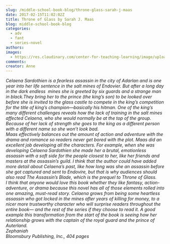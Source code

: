 ```yaml
---
slug: /middle-school-book-blog/throne-glass-sarah-j-maas
date: 2017-02-15T11:02:02Z
title: Throne of Glass by Sarah J. Maas
blog: middle-school-book-blog
categories:
  - adv
  - fant
  - series-novel
authors:
images:
  - https://res.cloudinary.com/center-for-teaching-learning/image/upload/v1637541043/Throne-of-Glass-300x275.jpg.jpg
comments:
creator: Anne
---
```


<b><i/></b><b> </b>Celaena Sardothien is a fearless assassin in the city of Adarlan and is one year into her life sentence in the salt mines of Endovier. But after a long day in the dark endless  mines she is greeted by six guards and a strange man in black.They bring her to the prince (the king’s son) to be looked over before she is invited to the glass castle to compete in the king’s competition for the title of king’s champion—basically his hitman. One of the king’s many different challenges reveals how the lack of training in the salt mines affected Celaena, who she would normally be at the top of the group. Because of her lack of strength she goes to the king as a different person with a different name so she won’t look bad.<br />Maas effectively balances out the amount of action and adventure with the drama and romance so readers never get bored with the plot. Maas did an excellent job developing all the characters. For example, when she was developing Celaena Sardothien she made her a brutal, emotionless assassin with a soft side for the people closest to her, like her friends and masters at the assassin’s guild. I think that the author could have added more detail about Celaena’s past, like how long was she an assassin before she got captured and sent to Endovire, but that is why audiences should also read The Assassin’s Blade, which is the prequel to Throne of Glass.<br />I think that anyone would love this book whether they like fantasy, action- adventure, or drama because this novel has all of those elements rolled into one amazing, must-read story. Celaena grows from being some heartless assassin who got locked in the mines after years of killing for money, to a nicer more trustworthy character who will surprise readers throughout the entire book— and the rest of the series if they choose to read it. A good example this transformation from the start of the book is seeing how her relationship grows with the captain of the royal guard and the prince of Auterland.<br />Zephaniah<br />Bloomsbury Publishing, Inc., 404 pages

